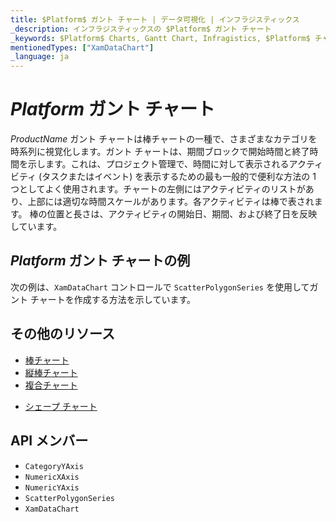```yaml
---
title: $Platform$ ガント チャート | データ可視化 | インフラジスティックス
_description: インフラジスティックスの $Platform$ ガント チャート
_keywords: $Platform$ Charts, Gantt Chart, Infragistics, $Platform$ チャート, ガント チャート, インフラジスティックス
mentionedTypes: ["XamDataChart"]
_language: ja
---
```

# $Platform$ ガント チャート

$ProductName$ ガント チャートは棒チャートの一種で、さまざまなカテゴリを時系列に視覚化します。ガント チャートは、期間ブロックで開始時間と終了時間を示します。これは、プロジェクト管理で、時間に対して表示されるアクティビティ (タスクまたはイベント) を表示するための最も一般的で便利な方法の 1 つとしてよく使用されます。チャートの左側にはアクティビティのリストがあり、上部には適切な時間スケールがあります。各アクティビティは棒で表されます。 棒の位置と長さは、アクティビティの開始日、期間、および終了日を反映しています。


## $Platform$ ガント チャートの例

次の例は、`XamDataChart` コントロールで `ScatterPolygonSeries` を使用してガント チャートを作成する方法を示しています。

<code-view style="height: 600px"
           data-demos-base-url="{environment:dvDemosBaseUrl}"
           iframe-src="{environment:dvDemosBaseUrl}/charts/data-chart-gantt-chart"
           github-src="charts/data-chart/gantt-chart"
           alt="$Platform$ ガント チャートの例" >
</code-view>

<div class="divider--half"></div>

## その他のリソース
- [棒チャート](bar-chart.md)
- [縦棒チャート](column-chart.md)
- [複合チャート](composite-chart.md)
<!-- - [ピラミッド チャート](pyramid-chart.md) -->
- [シェープ チャート](shape-chart.md)

## API メンバー
- `CategoryYAxis`
- `NumericXAxis`
- `NumericYAxis`
- `ScatterPolygonSeries`
- `XamDataChart`
